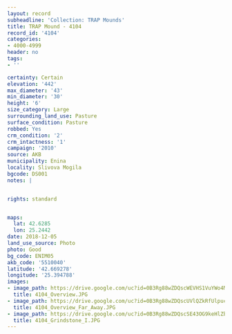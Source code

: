 ```yaml
---
layout: record
subheadline: 'Collection: TRAP Mounds'
title: TRAP Mound - 4104
record_id: '4104'
categories:
- 4000-4999
header: no
tags:
- ''

certainty: Certain
elevation: '442'
max_diameter: '43'
min_diameter: '30'
height: '6'
size_category: Large
surrounding_land_use: Pasture
surface_condition: Pasture
robbed: Yes
crm_condition: '2'
crm_intactness: '1'
campaign: '2010'
source: AKB
municipality: Enina
locality: Slivova Mogila
bgcode: DS001
notes: |


rights: standard


maps:
  lat: 42.6285
  lon: 25.2442
date: 2018-12-05
land_use_source: Photo
photo: Good
bg_code: ENIM05
akb_code: '5510040'
latitude: '42.669278'
longitude: '25.394788'
images:
- image_path: https://drive.google.com/uc?id=0B3Rg88wZDQscWEVHS1VuYWo4MnM
  title: 4104_Overview.JPG
- image_path: https://drive.google.com/uc?id=0B3Rg88wZDQscUVlQZkRfUlpucGc
  title: 4104_Overview_Far_Away.JPG
- image_path: https://drive.google.com/uc?id=0B3Rg88wZDQscSE43OG9keHlZbUU
  title: 4104_Grindstone_I.JPG
---
```

